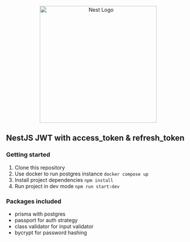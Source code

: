 <p align="center">
  <a href="http://nestjs.com/" target="blank"><img src="https://nestjs.com/img/logo_text.svg" width="320" alt="Nest Logo" /></a>
</p>

## NestJS JWT with access_token & refresh_token

### Getting started

1. Clone this repository
1. Use docker to run postgres instance `docker compose up`
1. Install project dependencies `npm install`
1. Run project in dev mode `npm run start:dev`

### Packages included

- prisma with postgres
- passport for auth strategy
- class validator for input validator
- bycrypt for password hashing
